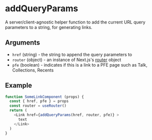 # addQueryParams

A server/client-agnostic helper function to add the current URL query parameters to a string, for generating links.

## Arguments

- `href` (string) - the string to append the query parameters to
- `router` (object) - an instance of Next.js's [router](https://nextjs.org/docs/api-reference/next/router#userouter) object
- `pfe` (boolean) - indicates if this is a link to a PFE page such as Talk, Collections, Recents

## Example

```js
function SomeLinkComponent (props) {
  const { href, pfe } = props
  const router = useRouter()
  return (
    <Link href={addQueryParams(href, router, pfe)} >
      text
    </Link>
  )
}
```
